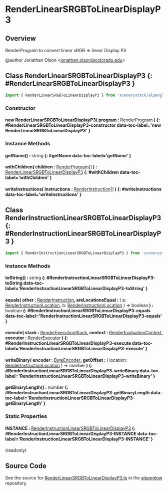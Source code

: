 # RenderLinearSRGBToLinearDisplayP3

## Overview

RenderProgram to convert linear sRGB =&gt; linear Display P3

@author Jonathan Olson &lt;jonathan.olson@colorado.edu&gt;

## Class RenderLinearSRGBToLinearDisplayP3 {: #RenderLinearSRGBToLinearDisplayP3 }


```js
import { RenderLinearSRGBToLinearDisplayP3 } from 'scenerystack/alpenglow';
```
### Constructor

#### new RenderLinearSRGBToLinearDisplayP3( program : <span style="font-weight: 400;">[RenderProgram](../alpenglow/RenderProgram.md)</span> ) {: #RenderLinearSRGBToLinearDisplayP3-constructor data-toc-label='new RenderLinearSRGBToLinearDisplayP3' }

### Instance Methods

#### getName() : <span style="font-weight: 400;"><span style="color: hsla(calc(var(--md-hue) + 180deg),80%,40%,1);">string</span></span> {: #getName data-toc-label='getName' }

#### withChildren( children : <span style="font-weight: 400;">[RenderProgram](../alpenglow/RenderProgram.md)[]</span> ) : <span style="font-weight: 400;">[RenderLinearSRGBToLinearDisplayP3](../alpenglow/RenderLinearSRGBToLinearDisplayP3.md)</span> {: #withChildren data-toc-label='withChildren' }

#### writeInstructions( instructions : <span style="font-weight: 400;">[RenderInstruction](../alpenglow/RenderInstruction.md)[]</span> ) {: #writeInstructions data-toc-label='writeInstructions' }



## Class RenderInstructionLinearSRGBToLinearDisplayP3 {: #RenderInstructionLinearSRGBToLinearDisplayP3 }


```js
import { RenderInstructionLinearSRGBToLinearDisplayP3 } from 'scenerystack/alpenglow';
```
### Instance Methods

#### toString() : <span style="font-weight: 400;"><span style="color: hsla(calc(var(--md-hue) + 180deg),80%,40%,1);">string</span></span> {: #RenderInstructionLinearSRGBToLinearDisplayP3-toString data-toc-label='RenderInstructionLinearSRGBToLinearDisplayP3-toString' }

#### equals( other : <span style="font-weight: 400;">[RenderInstruction](../alpenglow/RenderInstruction.md)</span>, areLocationsEqual : <span style="font-weight: 400;">( a: [RenderInstructionLocation](../alpenglow/RenderInstruction.md#RenderInstructionLocation), b: [RenderInstructionLocation](../alpenglow/RenderInstruction.md#RenderInstructionLocation) ) =&gt; <span style="color: hsla(calc(var(--md-hue) + 180deg),80%,40%,1);">boolean</span></span> ) : <span style="font-weight: 400;"><span style="color: hsla(calc(var(--md-hue) + 180deg),80%,40%,1);">boolean</span></span> {: #RenderInstructionLinearSRGBToLinearDisplayP3-equals data-toc-label='RenderInstructionLinearSRGBToLinearDisplayP3-equals' }

#### execute( stack : <span style="font-weight: 400;">[RenderExecutionStack](../alpenglow/RenderExecutionStack.md)</span>, context : <span style="font-weight: 400;">[RenderEvaluationContext](../alpenglow/RenderEvaluationContext.md)</span>, executor : <span style="font-weight: 400;">[RenderExecutor](../alpenglow/RenderExecutor.md)</span> ) {: #RenderInstructionLinearSRGBToLinearDisplayP3-execute data-toc-label='RenderInstructionLinearSRGBToLinearDisplayP3-execute' }

#### writeBinary( encoder : <span style="font-weight: 400;">[ByteEncoder](../alpenglow/ByteEncoder.md)</span>, getOffset : <span style="font-weight: 400;">( location: [RenderInstructionLocation](../alpenglow/RenderInstruction.md#RenderInstructionLocation) ) =&gt; <span style="color: hsla(calc(var(--md-hue) + 180deg),80%,40%,1);">number</span></span> ) {: #RenderInstructionLinearSRGBToLinearDisplayP3-writeBinary data-toc-label='RenderInstructionLinearSRGBToLinearDisplayP3-writeBinary' }

#### getBinaryLength() : <span style="font-weight: 400;"><span style="color: hsla(calc(var(--md-hue) + 180deg),80%,40%,1);">number</span></span> {: #RenderInstructionLinearSRGBToLinearDisplayP3-getBinaryLength data-toc-label='RenderInstructionLinearSRGBToLinearDisplayP3-getBinaryLength' }

### Static Properties

#### INSTANCE : <span style="font-weight: 400;">[RenderInstructionLinearSRGBToLinearDisplayP3](../alpenglow/RenderLinearSRGBToLinearDisplayP3.md#RenderInstructionLinearSRGBToLinearDisplayP3)</span> {: #RenderInstructionLinearSRGBToLinearDisplayP3-INSTANCE data-toc-label='RenderInstructionLinearSRGBToLinearDisplayP3-INSTANCE' }

(readonly)



## Source Code

See the source for [RenderLinearSRGBToLinearDisplayP3.ts](https://github.com/phetsims/alpenglow/blob/main/js/render-program/RenderLinearSRGBToLinearDisplayP3.ts) in the [alpenglow](https://github.com/phetsims/alpenglow) repository.
